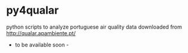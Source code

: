 # py4qualar
python scripts to analyze portuguese air quality data downloaded from http://qualar.apambiente.pt/

- to be available soon -
